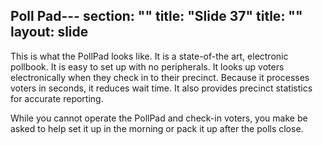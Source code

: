 Poll Pad---
section: ""
title: "Slide 37"
title: ""
layout: slide
---

This is what the PollPad looks like.  It is a state-of-the art, electronic pollbook. It is easy to set up with no peripherals. It looks up voters electronically when they check in to their precinct. Because it processes voters in seconds, it reduces wait time. It also provides precinct statistics for accurate reporting.

While you cannot operate the PollPad and check-in voters, you make be asked to help set it up in the morning or pack it up after the polls close.

